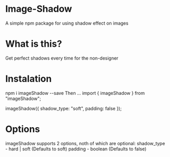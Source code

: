 # Image-Shadow
A simple npm package for using shadow effect on images
# What is this?
Get perfect shadows every time for the non-designer
# Instalation
npm i imageShadow --save
Then ...
import { imageShadow } from "imageShadow";

imageShadow({
    shadow_type: "soft",
    padding: false
});
# Options
imageShadow supports 2 options, noth of which are optional:
shadow_type - hard | soft (Defaults to soft)
padding - boolean (Defaults to false)
